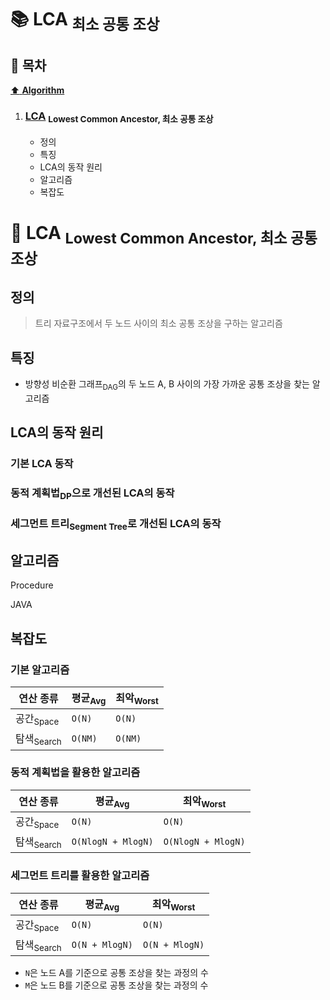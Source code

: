 # :books: LCA <sub>최소 공통 조상</sub>

## :bookmark_tabs: 목차

[:arrow_up: **Algorithm**](../README.md)

1. ### [LCA](#📕-lca-lowest-common-ancestor-최소-공통-조상) <sub>Lowest Common Ancestor, 최소 공통 조상</sub>

   - 정의
   - 특징
   - LCA의 동작 원리
   - 알고리즘
   - 복잡도

# :closed_book: LCA <sub>Lowest Common Ancestor, 최소 공통 조상</sub>

## 정의

> 트리 자료구조에서 두 노드 사이의 최소 공통 조상을 구하는 알고리즘

## 특징

- 방향성 비순환 그래프<sub>DAG</sub>의 두 노드 A, B 사이의 가장 가까운 공통 조상을 찾는 알고리즘

## LCA의 동작 원리

### 기본 LCA 동작

### 동적 계획법<sub>DP</sub>으로 개선된 LCA의 동작

### 세그먼트 트리<sub>Segment Tree</sub>로 개선된 LCA의 동작

## 알고리즘

Procedure

JAVA

## 복잡도

### 기본 알고리즘

| 연산 종류             | 평균<sub>Avg</sub> | 최악<sub>Worst</sub> |
| --------------------- | ------------------ | -------------------- |
| 공간<sub>Space</sub>  | `O(N)`             | `O(N)`               |
| 탐색<sub>Search</sub> | `O(NM)`            | `O(NM)`              |

### 동적 계획법을 활용한 알고리즘

| 연산 종류             | 평균<sub>Avg</sub> | 최악<sub>Worst</sub> |
| --------------------- | ------------------ | -------------------- |
| 공간<sub>Space</sub>  | `O(N)`             | `O(N)`               |
| 탐색<sub>Search</sub> | `O(NlogN + MlogN)` | `O(NlogN + MlogN)`   |

### 세그먼트 트리를 활용한 알고리즘

| 연산 종류             | 평균<sub>Avg</sub> | 최악<sub>Worst</sub> |
| --------------------- | ------------------ | -------------------- |
| 공간<sub>Space</sub>  | `O(N)`             | `O(N)`               |
| 탐색<sub>Search</sub> | `O(N + MlogN)`     | `O(N + MlogN)`       |

- `N`은 노드 A를 기준으로 공통 조상을 찾는 과정의 수
- `M`은 노드 B를 기준으로 공통 조상을 찾는 과정의 수
